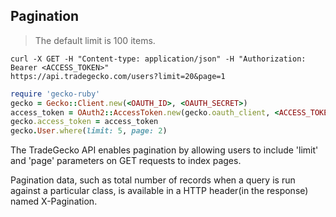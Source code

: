 ## Pagination

> The default limit is 100 items.

```shell
curl -X GET -H "Content-type: application/json" -H "Authorization: Bearer <ACCESS_TOKEN>"
https://api.tradegecko.com/users?limit=20&page=1
```

```ruby
require 'gecko-ruby'
gecko = Gecko::Client.new(<OAUTH_ID>, <OAUTH_SECRET>)
access_token = OAuth2::AccessToken.new(gecko.oauth_client, <ACCESS_TOKEN>)
gecko.access_token = access_token
gecko.User.where(limit: 5, page: 2)
```

The TradeGecko API enables pagination by allowing users to include 'limit'
and 'page' parameters on GET requests to index pages.

Pagination data, such as total number of records when a query is run against a particular class, is available in a HTTP header(in the response) named X-Pagination. 

